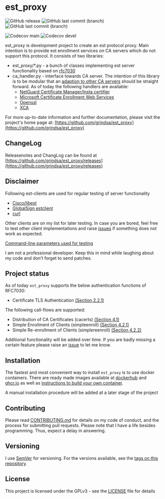 <!-- markdownlint-disable  MD013 -->
# est_proxy

![GitHub release](https://img.shields.io/github/release/grindsa/est_proxy.svg)
![GitHub last commit (branch)](https://img.shields.io/github/last-commit/grindsa/est_proxy/main.svg?label=last%20commit%20into%20main)
![GitHub last commit (branch)](https://img.shields.io/github/last-commit/grindsa/est_proxy/devel.svg?label=last%20commit%20into%20devel)
<!-- [![codecov](https://codecov.io/gh/grindsa/est_proxy/branch/devel/graph/badge.svg)](https://codecov.io/gh/grindsa/est_proxy/branch/devel) -->
![Codecov main](https://img.shields.io/codecov/c/gh/grindsa/est_proxy/branch/main?label=test%20coverage%20main)
![Codecov devel](https://img.shields.io/codecov/c/gh/grindsa/est_proxy/branch/devel?label=test%20coverage%20devel)

est_proxy is development project to create an est protocol proxy. Main
intention is to provide est enrollment services on CA servers which do not support this
protocol. It consists of two libraries:

- est_proxy/*.py - a bunch of classes implementing est server functionality based
on [rfc7030](https://tools.ietf.org/html/rfc7030)
- ca_handler.py - interface towards CA server. The intention of this library
is to be modular that an [adaption to other CA servers](docs/ca_handler.md)
should be straight forward. As of today the following handlers are available:
  - [NetGuard Certificate Manager/Insta certifier](docs/certifier.md)
  - [Microsoft Certificate Enrollment Web Services](docs/mscertsrv.md)
  - [Openssl](docs/openssl.md)
  - [XCA](docs/xca.md)

For more up-to-date information and further documentation, please visit the
project's home page at: [https://github.com/grindsa/est_proxy](https://github.com/grindsa/est_proxy)

## ChangeLog

Releasenotes and ChangLog can be found at [https://github.com/grindsa/est_proxy/releases](https://github.com/grindsa/est_proxy/releases)

## Disclaimer

Following est-clients are used for regular testing of server functionality

- [Cisco/libest](https://github.com/cisco/libest)
- [GlobalSign estclient](https://github.com/globalsign/est)
- [curl](https://curl.se/)

Other clients are on my list for later testing. In case you are bored, feel
free to test other client implementations and raise [issues](https://github.com/grindsa/est_proxy/issues/new)
if something does not work as expected.

[Command-line parameters used for testing](docs/est-clients.md)

I am not a professional developer. Keep this in mind while laughing about my
code and don’t forget to send patches.

## Project status

As of today `est_proxy` supports the below authentication functions of RFC7030:

- Certificate TLS Authentication [(Section 2.2.1)](https://tools.ietf.org/html/rfc7030#section-2.2.1)

The following call-flows are supported:

- Distribution of CA Certificates (cacerts) [(Section 4.1)](https://tools.ietf.org/html/rfc7030#section-4.1)
- Simple Enrollment of Clients (simpleenroll) [(Section 4.2.1)](https://tools.ietf.org/html/rfc7030#section-4.2.1)
- Simple Re-enrollment of Clients (simplereenroll) [(Section 4.2.2)](https://tools.ietf.org/html/rfc7030#section-4.2.2)

Additional functionality will be added over time. If you are badly missing a
certain feature please raise an [issue](https://github.com/grindsa/est_proxy/issues/new)
to let me know.

## Installation

The fastest and most convenient way to install `est_proxy` is to use docker containers.  There are ready made images available at [dockerhub](https://hub.docker.com/r/grindsa/est_proxy) and [ghcr.io](https://github.com/grindsa?tab=packages&ecosystem=container) as well as [instructions to build your own container](examples/Docker/).

A manual installation procedure will be added at a later stage of the project

## Contributing

Please read [CONTRIBUTING.md](docs/CONTRIBUTING.md) for details on my code of
conduct, and the process for submitting pull requests.
Please note that I have a life besides programming. Thus, expect a delay
in answering.

## Versioning

I use [SemVer](http://semver.org/) for versioning. For the versions available,
see the [tags on this repository](https://github.com/grindsa/dkb-robo/tags).

## License

This project is licensed under the GPLv3 - see the [LICENSE](LICENSE) file for details
